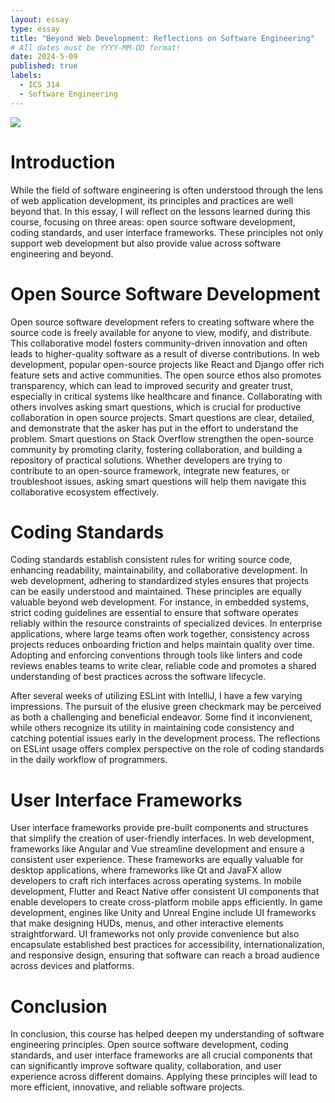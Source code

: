 ```yaml
---
layout: essay
type: essay
title: "Beyond Web Development: Reflections on Software Engineering"
# All dates must be YYYY-MM-DD format!
date: 2024-5-09
published: true
labels:
  - ICS 314
  - Software Engineering
---
```


<div class="text-center p-4">
  <img src="https://thumbor.forbes.com/thumbor/fit-in/900x510/https://www.forbes.com/advisor/wp-content/uploads/2023/06/software-engineer.jpeg.jpg" class="img-thumbnail" >
</div>

<h1>Introduction</h1>

While the field of software engineering is often understood through the lens of web application development, its principles and practices are well beyond that. In this essay, I will reflect on the lessons learned during this course, focusing on three areas: open source software development, coding standards, and user interface frameworks. These principles not only support web development but also provide value across software engineering and beyond.

<h1>Open Source Software Development</h1>

Open source software development refers to creating software where the source code is freely available for anyone to view, modify, and distribute. This collaborative model fosters community-driven innovation and often leads to higher-quality software as a result of diverse contributions. In web development, popular open-source projects like React and Django offer rich feature sets and active communities. The open source ethos also promotes transparency, which can lead to improved security and greater trust, especially in critical systems like healthcare and finance. Collaborating with others involves asking smart questions, which is crucial for productive collaboration in open source projects. Smart questions are clear, detailed, and demonstrate that the asker has put in the effort to understand the problem. Smart questions on Stack Overflow strengthen the open-source community by promoting clarity, fostering collaboration, and building a repository of practical solutions. Whether developers are trying to contribute to an open-source framework, integrate new features, or troubleshoot issues, asking smart questions will help them navigate this collaborative ecosystem effectively.

<h1>Coding Standards</h1>

Coding standards establish consistent rules for writing source code, enhancing readability, maintainability, and collaborative development. In web development, adhering to standardized styles ensures that projects can be easily understood and maintained. These principles are equally valuable beyond web development. For instance, in embedded systems, strict coding guidelines are essential to ensure that software operates reliably within the resource constraints of specialized devices. In enterprise applications, where large teams often work together, consistency across projects reduces onboarding friction and helps maintain quality over time. Adopting and enforcing conventions through tools like linters and code reviews enables teams to write clear, reliable code and promotes a shared understanding of best practices across the software lifecycle.

After several weeks of utilizing ESLint with IntelliJ, I have a few varying impressions. The pursuit of the elusive green checkmark may be perceived as both a challenging and beneficial endeavor. Some find it inconvienent, while others recognize its utility in maintaining code consistency and catching potential issues early in the development process. The reflections on ESLint usage offers complex perspective on the role of coding standards in the daily workflow of programmers.

<h1>User Interface Frameworks</h1>

User interface frameworks provide pre-built components and structures that simplify the creation of user-friendly interfaces. In web development, frameworks like Angular and Vue streamline development and ensure a consistent user experience. These frameworks are equally valuable for desktop applications, where frameworks like Qt and JavaFX allow developers to craft rich interfaces across operating systems. In mobile development, Flutter and React Native offer consistent UI components that enable developers to create cross-platform mobile apps efficiently. In game development, engines like Unity and Unreal Engine include UI frameworks that make designing HUDs, menus, and other interactive elements straightforward. UI frameworks not only provide convenience but also encapsulate established best practices for accessibility, internationalization, and responsive design, ensuring that software can reach a broad audience across devices and platforms.

<h1>Conclusion</h1>

In conclusion, this course has helped deepen my understanding of software engineering principles. Open source software development, coding standards, and user interface frameworks are all crucial components that can significantly improve software quality, collaboration, and user experience across different domains. Applying these principles will lead to more efficient, innovative, and reliable software projects.